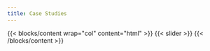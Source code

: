 ```yaml
---
title: Case Studies
---
```


{{< blocks/content wrap="col" content="html" >}}
  {{< slider >}}
{{< /blocks/content >}}

